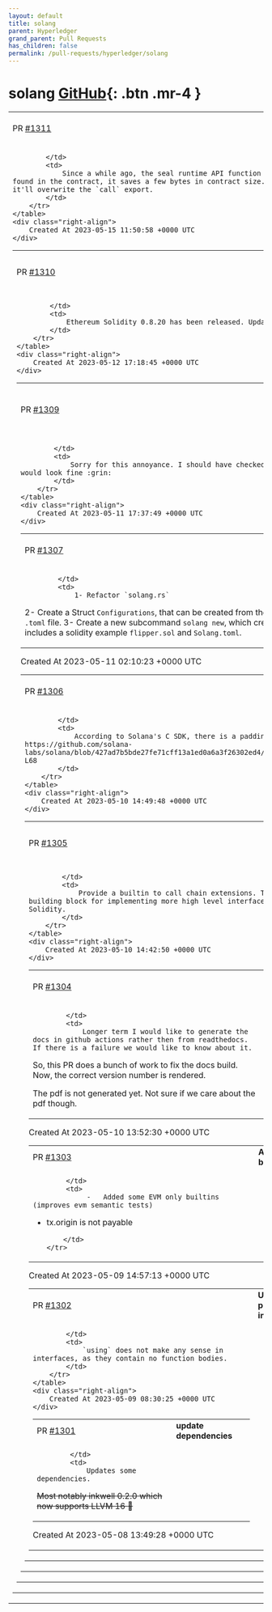 ```yaml
---
layout: default
title: solang
parent: Hyperledger
grand_parent: Pull Requests
has_children: false
permalink: /pull-requests/hyperledger/solang
---
```


# solang <span class="fs-3 right-align">[GitHub](https://github.com/hyperledger/solang){: .btn .mr-4 }</span>


<div>
    <table>
        <tr>
            <td>
                PR <a href="https://github.com/hyperledger/solang/pull/1311" class=".btn">#1311</a>
            </td>
            <td>
                <b>
                    Remove seal prefixes
                </b>
            </td>
        </tr>
        <tr>
            <td>
                
            </td>
            <td>
                Since a while ago, the seal runtime API function imports do no longer need the `seal_` prefix. Since in Wasm the import name is found in the contract, it saves a few bytes in contract size. Unprefixed `return`  does not exist, and i left `seal_call` prefixed because it'll overwrite the `call` export.
            </td>
        </tr>
    </table>
    <div class="right-align">
        Created At 2023-05-15 11:50:58 +0000 UTC
    </div>
</div>

<div>
    <table>
        <tr>
            <td>
                PR <a href="https://github.com/hyperledger/solang/pull/1310" class=".btn">#1310</a>
            </td>
            <td>
                <b>
                    Use solc v0.8.20 testdata
                </b>
            </td>
        </tr>
        <tr>
            <td>
                
            </td>
            <td>
                Ethereum Solidity 0.8.20 has been released. Update our tests to use their latest test files.
            </td>
        </tr>
    </table>
    <div class="right-align">
        Created At 2023-05-12 17:18:45 +0000 UTC
    </div>
</div>

<div>
    <table>
        <tr>
            <td>
                PR <a href="https://github.com/hyperledger/solang/pull/1309" class=".btn">#1309</a>
            </td>
            <td>
                <b>
                    Fix the formatting in the chain extension documentation
                </b>
            </td>
        </tr>
        <tr>
            <td>
                
            </td>
            <td>
                Sorry for this annoyance. I should have checked it before. I just assumed because it rendered it would look fine :grin:
            </td>
        </tr>
    </table>
    <div class="right-align">
        Created At 2023-05-11 17:37:49 +0000 UTC
    </div>
</div>

<div>
    <table>
        <tr>
            <td>
                PR <a href="https://github.com/hyperledger/solang/pull/1307" class=".btn">#1307</a>
            </td>
            <td>
                <b>
                    Read compiler configurations from toml file.
                </b>
            </td>
        </tr>
        <tr>
            <td>
                
            </td>
            <td>
                1- Refactor `solang.rs`
2- Create a Struct `Configurations`, that can be created from the command line or from a `.toml` file.
3- Create a new subcommand `solang new`, which creates a project directory that includes a solidity example `flipper.sol` and `Solang.toml`.
            </td>
        </tr>
    </table>
    <div class="right-align">
        Created At 2023-05-11 02:10:23 +0000 UTC
    </div>
</div>

<div>
    <table>
        <tr>
            <td>
                PR <a href="https://github.com/hyperledger/solang/pull/1306" class=".btn">#1306</a>
            </td>
            <td>
                <b>
                    Add padding in account deserialization
                </b>
            </td>
        </tr>
        <tr>
            <td>
                
            </td>
            <td>
                According to Solana's C SDK, there is a padding between accounts: https://github.com/solana-labs/solana/blob/427ad7b5bde27fe71cff13a1ed0a6a3f26302ed4/sdk/bpf/c/inc/sol/deserialize.h#L50-L68
            </td>
        </tr>
    </table>
    <div class="right-align">
        Created At 2023-05-10 14:49:48 +0000 UTC
    </div>
</div>

<div>
    <table>
        <tr>
            <td>
                PR <a href="https://github.com/hyperledger/solang/pull/1305" class=".btn">#1305</a>
            </td>
            <td>
                <b>
                    Implement chain extensions builtin
                </b>
            </td>
        </tr>
        <tr>
            <td>
                
            </td>
            <td>
                Provide a builtin to call chain extensions. This is the building block for implementing more high level interfaces directly in Solidity.
            </td>
        </tr>
    </table>
    <div class="right-align">
        Created At 2023-05-10 14:42:50 +0000 UTC
    </div>
</div>

<div>
    <table>
        <tr>
            <td>
                PR <a href="https://github.com/hyperledger/solang/pull/1304" class=".btn">#1304</a>
            </td>
            <td>
                <b>
                    Unbreak readthedocs build
                </b>
            </td>
        </tr>
        <tr>
            <td>
                
            </td>
            <td>
                Longer term I would like to generate the docs in github actions rather then from readthedocs. If there is a failure we would like to know about it.

So, this PR does a bunch of work to fix the docs build. Now, the correct version number is rendered.

The pdf is not generated yet. Not sure if we care about the pdf though.
            </td>
        </tr>
    </table>
    <div class="right-align">
        Created At 2023-05-10 13:52:30 +0000 UTC
    </div>
</div>

<div>
    <table>
        <tr>
            <td>
                PR <a href="https://github.com/hyperledger/solang/pull/1303" class=".btn">#1303</a>
            </td>
            <td>
                <b>
                    Add missing evm builtins
                </b>
            </td>
        </tr>
        <tr>
            <td>
                
            </td>
            <td>
                 -   Added some EVM only builtins (improves evm semantic tests)
 -  tx.origin is not payable


            </td>
        </tr>
    </table>
    <div class="right-align">
        Created At 2023-05-09 14:57:13 +0000 UTC
    </div>
</div>

<div>
    <table>
        <tr>
            <td>
                PR <a href="https://github.com/hyperledger/solang/pull/1302" class=".btn">#1302</a>
            </td>
            <td>
                <b>
                    Using for not permitted in interfaces
                </b>
            </td>
        </tr>
        <tr>
            <td>
                
            </td>
            <td>
                `using` does not make any sense in interfaces, as they contain no function bodies.
            </td>
        </tr>
    </table>
    <div class="right-align">
        Created At 2023-05-09 08:30:25 +0000 UTC
    </div>
</div>

<div>
    <table>
        <tr>
            <td>
                PR <a href="https://github.com/hyperledger/solang/pull/1301" class=".btn">#1301</a>
            </td>
            <td>
                <b>
                    update dependencies
                </b>
            </td>
        </tr>
        <tr>
            <td>
                
            </td>
            <td>
                Updates some dependencies.

~~Most notably inkwell 0.2.0 which now supports LLVM 16 :eyes:~~
            </td>
        </tr>
    </table>
    <div class="right-align">
        Created At 2023-05-08 13:49:28 +0000 UTC
    </div>
</div>

